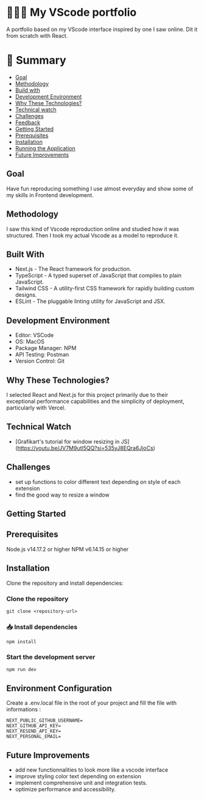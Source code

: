 # 🧑🏽‍💻 My VScode portfolio

A portfolio based on my VScode interface inspired by one I saw online. Dit it from scratch with React.

# 📜 Summary
- [Goal](#goal)
- [Methodology](#methodology)
- [Build with](#-build-with)
- [Development Environment](#development-environment)
- [Why These Technologies?](#why-these-technologies)
- [Technical watch](#technical-watch)
- [Challenges](#challenges)
- [Feedback](#feedback)
- [Getting Started](#getting-started)
- [Prerequisites](#prerequesites)
- [Installation](#installation)
- [Running the Application](#running-the-application)
- [Future Improvements](#future-imporvments)

## Goal

Have fun reproducing something I use almost everyday and show some of my skills in Frontend development.

## Methodology

I saw this kind of Vscode reproduction online and studied how it was structured. Then I took my actual Vscode as a model to reproduce it.

## Built With

- Next.js - The React framework for production.
- TypeScript - A typed superset of JavaScript that compiles to plain JavaScript.
- Tailwind CSS - A utility-first CSS framework for rapidly building custom designs.
- ESLint - The pluggable linting utility for JavaScript and JSX.
  
## Development Environment

- Editor: VSCode
- OS: MacOS
- Package Manager: NPM
- API Testing: Postman
- Version Control: Git
  
## Why These Technologies?

I selected React and Next.js for this project primarily due to their exceptional performance capabilities and the simplicity of deployment, particularly with Vercel.

## Technical Watch

- [Grafikart's tutorial for window resizing in JS] (https://youtu.be/JV7M9utl5QQ?si=535yJ8EQra6JjoCs)

## Challenges

- set up functions to color different text depending on style of each extension
- find the good way to resize a window 

## Getting Started


## Prerequisites

Node.js v14.17.2 or higher
NPM v6.14.15 or higher

## Installation

Clone the repository and install dependencies:

### Clone the repository

```
git clone <repository-url>
```

### 📥 Install dependencies

```
npm install
```

### Start the development server

```
npm run dev
```

## Environment Configuration
Create a .env.local file in the root of your project and fill the file with informations : 

```
NEXT_PUBLIC_GITHUB_USERNAME=
NEXT_GITHUB_API_KEY=
NEXT_RESEND_API_KEY=
NEXT_PERSONAL_EMAIL=
```

## Future Improvements


- add new functionnalities to look more like a vscode interface
- improve styling color text depending on extension
- implement comprehensive unit and integration tests.
- optimize performance and accessibility.
